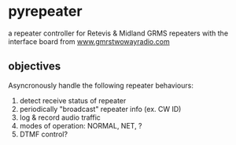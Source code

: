 # pyrepeater

a repeater controller for Retevis & Midland GRMS repeaters with the interface
board from www.gmrstwowayradio.com

## objectives
Asyncronously handle the following repeater behaviours: 

1) detect receive status of repeater
2) periodically "broadcast" repeater info (ex. CW ID)
3) log & record audio traffic
4) modes of operation: NORMAL, NET, ?
5) DTMF control?

